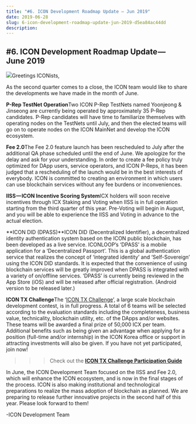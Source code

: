 ```yaml
---
title: "#6. ICON Development Roadmap Update — Jun 2019"
date: 2019-06-28
slug: 6-icon-development-roadmap-update-jun-2019-d5ea84ac44dd
description:
---
```


## **#6. ICON Development Roadmap Update — June 2019**

![](https://cdn-images-1.medium.com/max/800/1*crHYpJf5qEqv2LVn_ahsDA.png)Greetings ICONists,

As the second quarter comes to a close, the ICON team would like to share the developments we have made in the month of June.

**P-Rep TestNet Operation**Two ICON P-Rep TestNets named Yoonjeong & Jinseong are currently being operated by approximately 35 P-Rep candidates. P-Rep candidates will have time to familiarize themselves with operating nodes on the TestNets until July, and then the elected teams will go on to operate nodes on the ICON MainNet and develop the ICON ecosystem.

**Fee 2.0**The Fee 2.0 feature launch has been rescheduled to July after the additional QA phase scheduled until the end of June. We apologize for the delay and ask for your understanding. In order to create a fee policy truly optimized for DApp users, service operators, and ICON P-Reps, it has been judged that a rescheduling of the launch would be in the best interests of everybody. ICON is committed to creating an environment in which users can use blockchain services without any fee burdens or inconveniences.

**IISS — ICON Incentive Scoring System**ICX holders will soon receive incentives through ICX Staking and Voting when IISS is in full operation starting from the third quarter of this year. Pre-Voting will begin in August, and you will be able to experience the IISS and Voting in advance to the actual election.

**ICON DID (DPASS)**ICON DID (Decentralized Identifier), a decentralized identity authentication system based on the ICON public blockchain, has been developed as a live service. ICONLOOP’s ‘DPASS’ is a mobile application for a ‘Decentralized Passport’. This is a global authentication service that realizes the concept of ‘integrated identity’ and ‘Self-Sovereign’ using the ICON DID standards. It is expected that the convenience of using blockchain services will be greatly improved when DPASS is integrated with a variety of on/offline services. ‘DPASS’ is currently being reviewed in the App Store (iOS) and will be released after official registration. (Android version to be released later.)

**ICON TX Challenge**The ‘[ICON TX Challenge](https://medium.com/helloiconworld/icon-tx-transaction-challenge-23b9959e6cdb)’, a large scale blockchain development contest, is in full progress. A total of 6 teams will be selected according to the evaluation standards including the completeness, business value, technicality, blockchain utility, etc. of the DApps and/or websites. These teams will be awarded a final prize of 50,000 ICX per team. Additional benefits such as being given an advantage when applying for a position (full-time and/or internship) in the ICON Korea office or support in attracting investments will also be given. If you have not yet participated, join now!  
>>> Check out the [**ICON TX Challenge Participation Guide**](https://www.icondev.io/blog/icon-tx-challenge)

In June, the ICON Development Team focused on the IISS and Fee 2.0, which will enhance the ICON ecosystem, and is now in the final stages of the process. ICON is also making institutional and technological preparations to realize the mass adoption of blockchain as planned. We are preparing to release further innovative projects in the second half of this year. Please look forward to them!

-ICON Development Team

